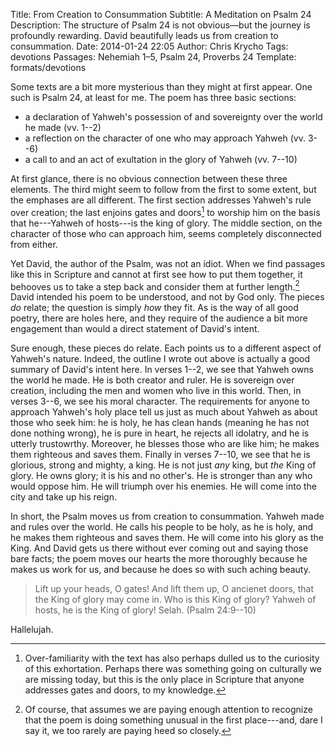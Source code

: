 Title: From Creation to Consummation
Subtitle: A Meditation on Psalm 24
Description: The structure of Psalm 24 is not obvious—but the journey is profoundly rewarding. David beautifully leads us from creation to consummation.
Date: 2014-01-24 22:05
Author: Chris Krycho
Tags: devotions
Passages: Nehemiah 1–5, Psalm 24, Proverbs 24
Template: formats/devotions

Some texts are a bit more mysterious than they might at first appear. One such is Psalm 24, at least for me. The poem has three basic sections:

- a declaration of Yahweh's possession of and sovereignty over the world he made (vv. 1--2)
- a reflection on the character of one who may approach Yahweh (vv. 3--6)
- a call to and an act of exultation in the glory of Yahweh (vv. 7--10)

At first glance, there is no obvious connection between these three elements. The third might seem to follow from the first to some extent, but the emphases are all different. The first section addresses Yahweh's rule over creation; the last enjoins gates and doors[^gates-doors] to worship him on the basis that he---Yahweh of hosts---is the king of glory. The middle section, on the character of those who can approach him, seems completely disconnected from either.

Yet David, the author of the Psalm, was not an idiot. When we find passages like this in Scripture and cannot at first see how to put them together, it behooves us to take a step back and consider them at further length.[^consider] David intended his poem to be understood, and not by God only. The pieces *do* relate; the question is simply *how* they fit. As is the way of all good poetry, there are holes here, and they require of the audience a bit more engagement than would a direct statement of David's intent.

Sure enough, these pieces do relate. Each points us to a different aspect of Yahweh's nature. Indeed, the outline I wrote out above is actually a good summary of David's intent here. In verses 1--2, we see that Yahweh owns the world he made. He is both creator and ruler. He is sovereign over creation, including the men and women who live in this world. Then, in verses 3--6, we see his moral character. The requirements for anyone to approach Yahweh's holy place tell us just as much about Yahweh as about those who seek him: he is holy, he has clean hands (meaning he has not done nothing wrong), he is pure in heart, he rejects all idolatry, and he is utterly trustowrthy. Moreover, he blesses those who are like him; he makes them righteous and saves them. Finally in verses 7--10, we see that he is glorious, strong and mighty, a king. He is not just *any* king, but *the* King of glory. He owns glory; it is his and no other's. He is stronger than any who would oppose him. He will triumph over his enemies. He will come into the city and take up his reign.

In short, the Psalm moves us from creation to consummation. Yahweh made and rules over the world. He calls his people to be holy, as he is holy, and he makes them righteous and saves them. He will come into his glory as the King. And David gets us there without ever coming out and saying those bare facts; the poem moves our hearts the more thoroughly because he makes us work for us, and because he does so with such aching beauty.

> Lift up your heads, O gates!
> And lift them up, O ancienet doors,
> that the King of glory may come in.
> Who is this King of glory?
> Yahweh of hosts,
> he is the King of glory! Selah. (Psalm 24:9--10)

Hallelujah.

[^gates-doors]: Over-familiarity with the text has also perhaps dulled us to the curiosity of this exhortation. Perhaps there was something going on culturally we are missing today, but this is the only place in Scripture that anyone addresses gates and doors, to my knowledge.

[^consider]: Of course, that assumes we are paying enough attention to recognize that the poem is doing something unusual in the first place---and, dare I say it, we too rarely are paying heed so closely.
